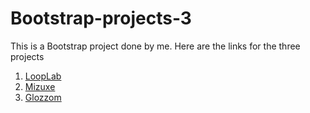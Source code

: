 # Bootstrap-projects-3

This is a Bootstrap project done by me. 
Here are the links for the three projects

1. [LoopLab](https://agrawalshrawan245.github.io/Bootstrap-projects-3/website1/index.html)
2. [Mizuxe](https://agrawalshrawan245.github.io/Bootstrap-projects-3/website2/index.html)
3. [Glozzom](https://agrawalshrawan245.github.io/Bootstrap-projects-3/website3/index.html)




